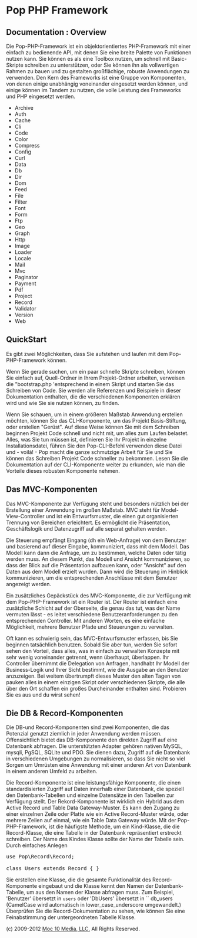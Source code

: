 Pop PHP Framework
=================

Documentation : Overview
------------------------

Die Pop-PHP-Framework ist ein objektorientiertes PHP-Framework mit einer einfach zu bedienende API, mit denen Sie eine breite Palette von Funktionen nutzen kann. Sie können es als eine Toolbox nutzen, um schnell mit Basic-Skripte schreiben zu unterstützen, oder Sie können ihn als vollwertigen Rahmen zu bauen und zu gestalten großflächige, robuste Anwendungen zu verwenden. Den Kern des Frameworks ist eine Gruppe von Komponenten, von denen einige unabhängig voneinander eingesetzt werden können, und einige können im Tandem zu nutzen, die volle Leistung des Frameworks und PHP eingesetzt werden.

* Archive
* Auth
* Cache
* Cli
* Code
* Color
* Compress
* Config
* Curl
* Data
* Db
* Dir
* Dom
* Feed
* File
* Filter
* Font
* Form
* Ftp
* Geo
* Graph
* Http
* Image
* Loader
* Locale
* Mail
* Mvc
* Paginator
* Payment
* Pdf
* Project
* Record
* Validator
* Version
* Web

QuickStart
----------

Es gibt zwei Möglichkeiten, dass Sie aufstehen und laufen mit dem Pop-PHP-Framework können.

Wenn Sie gerade suchen, um ein paar schnelle Skripte schreiben, können Sie einfach auf, Quell-Ordner in Ihrem Projekt-Ordner arbeiten, verweisen die "bootstrap.php 'entsprechend in einem Skript und starten Sie das Schreiben von Code. Sie werden alle Referenzen und Beispiele in dieser Dokumentation enthalten, die die verschiedenen Komponenten erklären wird und wie Sie sie nutzen können, zu finden.

Wenn Sie schauen, um in einem größeren Maßstab Anwendung erstellen möchten, können Sie das CLI-Komponente, um das Projekt Basis-Stiftung, oder erstellen "Gerüst". Auf diese Weise können Sie mit dem Schreiben beginnen Projekt Code schnell und nicht mit, um alles zum Laufen belastet. Alles, was Sie tun müssen ist, definieren Sie Ihr Projekt in einzelne Installationsdatei, führen Sie den Pop-CLI-Befehl verwenden diese Datei und - voilà! - Pop macht die ganze schmutzige Arbeit für Sie und Sie können das Schreiben Projekt Code schneller zu bekommen. Lesen Sie die Dokumentation auf der CLI-Komponente weiter zu erkunden, wie man die Vorteile dieses robusten Komponente nehmen.

Das MVC-Komponenten
-------------------

Das MVC-Komponente zur Verfügung steht und besonders nützlich bei der Erstellung einer Anwendung im großen Maßstab. MVC steht für Model-View-Controller und ist ein Entwurfsmuster, die einen gut organisierten Trennung von Bereichen erleichtert. Es ermöglicht die Präsentation, Geschäftslogik und Datenzugriff auf alle separat gehalten werden.

Die Steuerung empfängt Eingang (dh ein Web-Anfrage) von dem Benutzer und basierend auf dieser Eingabe, kommuniziert, dass mit dem Modell. Das Modell kann dann die Anfrage, um zu bestimmen, welche Daten oder tätig werden muss. An diesem Punkt, das Modell und Ansicht kommunizieren, so dass der Blick auf die Präsentation aufbauen kann, oder "Ansicht" auf den Daten aus dem Modell erzielt wurden. Dann wird die Steuerung im Hinblick kommunizieren, um die entsprechenden Anschlüsse mit dem Benutzer angezeigt werden.

Ein zusätzliches Gepäckstück des MVC-Komponente, die zur Verfügung mit dem Pop-PHP-Framework ist ein Router ist. Der Router ist einfach eine zusätzliche Schicht auf der Oberseite, die genau das tut, was der Name vermuten lässt - es leitet verschiedene Benutzeranforderungen zu den entsprechenden Controller. Mit anderen Worten, es eine einfache Möglichkeit, mehrere Benutzer Pfade und Steuerungen zu verwalten.

Oft kann es schwierig sein, das MVC-Entwurfsmuster erfassen, bis Sie beginnen tatsächlich benutzen. Sobald Sie aber tun, werden Sie sofort sehen den Vorteil, dass alles, was in einfach zu verwalten Konzepte mit sehr wenig voneinander getrennt, wenn überhaupt, überlappen. Ihr Controller übernimmt die Delegation von Anfragen, handhabt Ihr Modell der Business-Logik und Ihrer Sicht bestimmt, wie die Ausgabe an den Benutzer anzuzeigen. Bei weitem übertrumpft dieses Muster den alten Tagen von pauken alles in einem einzigen Skript oder verschiedenen Skripte, die alle über den Ort schaffen ein großes Durcheinander enthalten sind. Probieren Sie es aus und du wirst sehen!

Die DB & Record-Komponenten
---------------------------

Die DB-und Record-Komponenten sind zwei Komponenten, die das Potenzial genutzt ziemlich in jeder Anwendung werden müssen. Offensichtlich bietet das DB-Komponente den direkten Zugriff auf eine Datenbank abfragen. Die unterstützten Adapter gehören nativen MySQL, mysqli, PgSQL, SQLite und PDO. Sie dienen dazu, Zugriff auf die Datenbank in verschiedenen Umgebungen zu normalisieren, so dass Sie nicht so viel Sorgen um Umrüsten eine Anwendung mit einer anderen Art von Datenbank in einem anderen Umfeld zu arbeiten.

Die Record-Komponente ist eine leistungsfähige Komponente, die einen standardisierten Zugriff auf Daten innerhalb einer Datenbank, die speziell den Datenbank-Tabellen und einzelne Datensätze in den Tabellen zur Verfügung stellt. Der Rekord-Komponente ist wirklich ein Hybrid aus dem Active Record und Table Data Gateway-Muster. Es kann den Zugang zu einer einzelnen Zeile oder Platte wie ein Active Record-Muster würde, oder mehrere Zeilen auf einmal, wie ein Table Data Gateway würde. Mit der Pop-PHP-Framework, ist die häufigste Methode, um ein Kind-Klasse, die die Record-Klasse, die eine Tabelle in der Datenbank repräsentiert erstreckt schreiben. Der Name des Kindes Klasse sollte der Name der Tabelle sein. Durch einfaches Anlegen

<pre>
use Pop\Record\Record;

class Users extends Record { }
</pre>

Sie erstellen eine Klasse, die die gesamte Funktionalität des Record-Komponente eingebaut und die Klasse kennt den Namen der Datenbank-Tabelle, um aus den Namen der Klasse abfragen muss. Zum Beispiel, 'Benutzer' übersetzt in `users` oder 'DbUsers' übersetzt in `` db_users (CamelCase wird automatisch in lower_case_underscore umgewandelt.) Überprüfen Sie die Record-Dokumentation zu sehen, wie können Sie eine Feinabstimmung der untergeordneten Tabelle Klasse.

(c) 2009-2012 [Moc 10 Media, LLC.](http://www.moc10media.com) All Rights Reserved.
